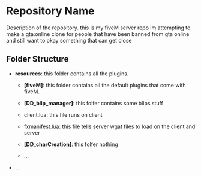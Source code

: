 # Repository Name

Description of the repository.
  this is my fiveM server repo im attempting to make a gta:online clone for people that have been banned from gta online and still want to okay something that can get close
## Folder Structure

- **resources**: this folder contains all the plugins.
  - **[fiveM]**: this folder contains all the default plugins that come with fiveM.
   - **[DD_blip_manager]**: this folfer contains some blips stuff
    - client.lua: this file runs on client
    - fxmanifest.lua: this file tells server wgat files to load on the client and server
   - **[DD_charCreation]**: this folfer nothing
    
  - ...

- ...
